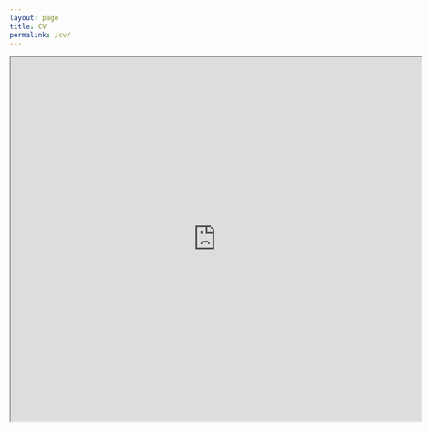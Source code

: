 ```yaml
---
layout: page
title: CV
permalink: /cv/
---
```


<iframe src="https://drive.google.com/file/d/1muqMR7sgUjyZZUPbaejWVnLhj8nXzbPw/edit" width="720" height="640"></iframe>

